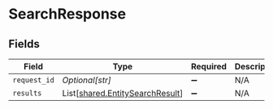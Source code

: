 # SearchResponse


## Fields

| Field                                                                        | Type                                                                         | Required                                                                     | Description                                                                  |
| ---------------------------------------------------------------------------- | ---------------------------------------------------------------------------- | ---------------------------------------------------------------------------- | ---------------------------------------------------------------------------- |
| `request_id`                                                                 | *Optional[str]*                                                              | :heavy_minus_sign:                                                           | N/A                                                                          |
| `results`                                                                    | List[[shared.EntitySearchResult](../../models/shared/entitysearchresult.md)] | :heavy_minus_sign:                                                           | N/A                                                                          |